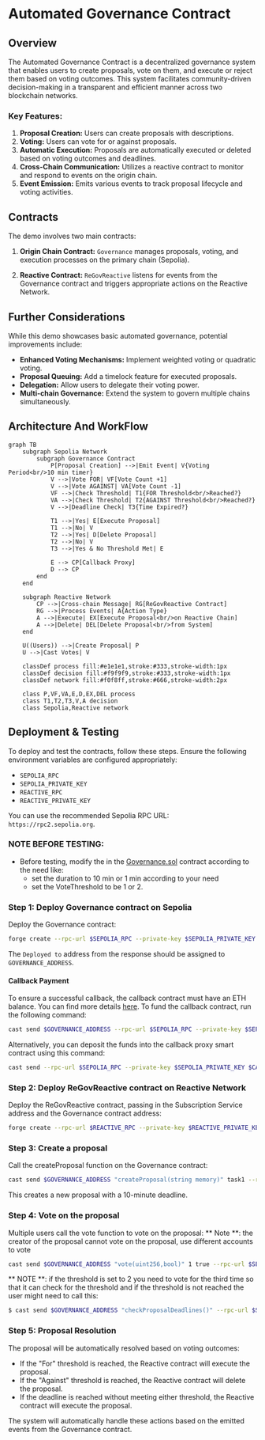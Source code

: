 # Automated Governance Contract

## Overview

The Automated Governance Contract is a decentralized governance system that enables users to create proposals, vote on them, and execute or reject them based on voting outcomes. This system facilitates community-driven decision-making in a transparent and efficient manner across two blockchain networks.

### Key Features:

1. **Proposal Creation:** Users can create proposals with descriptions.
2. **Voting:** Users can vote for or against proposals.
3. **Automatic Execution:** Proposals are automatically executed or deleted based on voting outcomes and deadlines.
4. **Cross-Chain Communication:** Utilizes a reactive contract to monitor and respond to events on the origin chain.
5. **Event Emission:** Emits various events to track proposal lifecycle and voting activities.


## Contracts

The demo involves two main contracts:

1. **Origin Chain Contract:** `Governance` manages proposals, voting, and execution processes on the primary chain (Sepolia).

2. **Reactive Contract:** `ReGovReactive` listens for events from the Governance contract and triggers appropriate actions on the Reactive Network.

## Further Considerations

While this demo showcases basic automated governance, potential improvements include:

- **Enhanced Voting Mechanisms:** Implement weighted voting or quadratic voting.
- **Proposal Queuing:** Add a timelock feature for executed proposals.
- **Delegation:** Allow users to delegate their voting power.
- **Multi-chain Governance:** Extend the system to govern multiple chains simultaneously.

## Architecture And WorkFlow

```mermaid
graph TB
    subgraph Sepolia Network
        subgraph Governance Contract
            P[Proposal Creation] -->|Emit Event| V{Voting Period<br/>10 min timer}
            V -->|Vote FOR| VF[Vote Count +1]
            V -->|Vote AGAINST| VA[Vote Count -1]
            VF -->|Check Threshold| T1{FOR Threshold<br/>Reached?}
            VA -->|Check Threshold| T2{AGAINST Threshold<br/>Reached?}
            V -->|Deadline Check| T3{Time Expired?}
            
            T1 -->|Yes| E[Execute Proposal]
            T1 -->|No| V
            T2 -->|Yes| D[Delete Proposal]
            T2 -->|No| V
            T3 -->|Yes & No Threshold Met| E
            
            E --> CP[Callback Proxy]
            D --> CP
        end
    end

    subgraph Reactive Network
        CP -->|Cross-chain Message| RG[ReGovReactive Contract]
        RG -->|Process Events| A{Action Type}
        A -->|Execute| EX[Execute Proposal<br/>on Reactive Chain]
        A -->|Delete| DEL[Delete Proposal<br/>from System]
    end

    U((Users)) -->|Create Proposal| P
    U -->|Cast Votes| V

    classDef process fill:#e1e1e1,stroke:#333,stroke-width:1px
    classDef decision fill:#f9f9f9,stroke:#333,stroke-width:1px
    classDef network fill:#f0f8ff,stroke:#666,stroke-width:2px
    
    class P,VF,VA,E,D,EX,DEL process
    class T1,T2,T3,V,A decision
    class Sepolia,Reactive network
```


## Deployment & Testing

To deploy and test the contracts, follow these steps. Ensure the following environment variables are configured appropriately:

* `SEPOLIA_RPC`
* `SEPOLIA_PRIVATE_KEY`
* `REACTIVE_RPC`
* `REACTIVE_PRIVATE_KEY`


You can use the recommended Sepolia RPC URL: `https://rpc2.sepolia.org`.

### NOTE BEFORE TESTING:
- Before testing, modify the in the [Governance.sol](https://github.com/Reactive-Network/reactive-smart-contract-demos/blob/main/src/demos/automated-governance/Governance.sol) contract according to the need like:
    - set the duration to 10 min or 1 min according to your need
    - set the VoteThreshold to be 1 or 2.


### Step 1: Deploy Governance contract on Sepolia

Deploy the Governance contract:

```sh
forge create --rpc-url $SEPOLIA_RPC --private-key $SEPOLIA_PRIVATE_KEY src/demos/automated-governance/Governance.sol:Governance --constructor-args 0x0000000000000000000000000000000000000000
```

The `Deployed to` address from the response should be assigned to `GOVERNANCE_ADDRESS`.


#### Callback Payment

To ensure a successful callback, the callback contract must have an ETH balance. You can find more details [here](https://dev.reactive.network/system-contract#callback-payments). To fund the callback contract, run the following command:

```bash
cast send $GOVERNANCE_ADDRESS --rpc-url $SEPOLIA_RPC --private-key $SEPOLIA_PRIVATE_KEY --value 0.1ether
```

Alternatively, you can deposit the funds into the callback proxy smart contract using this command:

```bash
cast send --rpc-url $SEPOLIA_RPC --private-key $SEPOLIA_PRIVATE_KEY $CALLBACK_PROXY_ADDR "depositTo(address)" $CALLBACK_ADDR --value 0.1ether
```


### Step 2: Deploy ReGovReactive contract on Reactive Network

Deploy the ReGovReactive contract, passing in the Subscription Service address and the Governance contract address:

```sh
forge create --rpc-url $REACTIVE_RPC --private-key $REACTIVE_PRIVATE_KEY src/demos/automated-governance/ReGovReactive.sol:ReGovReactive --constructor-args $GOVERNANCE_ADDRESS
```

### Step 3: Create a proposal

Call the createProposal function on the Governance contract:

```sh
cast send $GOVERNANCE_ADDRESS "createProposal(string memory)" task1 --rpc-url $SEPOLIA_RPC --private-key $SEPOLIA_PRIVATE_KEY
```

This creates a new proposal with a 10-minute deadline.

### Step 4: Vote on the proposal

Multiple users call the vote function to vote on the proposal:
** Note **: the creator of the proposal cannot vote on the proposal, use different accounts to vote

```sh
cast send $GOVERNANCE_ADDRESS "vote(uint256,bool)" 1 true --rpc-url $SEPOLIA_RPC --private-key $SEPOLIA_PRIVATE_KEY_VOTER
```

** NOTE **: if the threshold is set to 2 you need to vote for the third time so that it can check for the threshold and if the threshold is not reached 
the user might need to call this:

```bash
$ cast send $GOVERNANCE_ADDRESS "checkProposalDeadlines()" --rpc-url $SEPOLIA_RPC --private-key $SEPOLIA_PRIVATE_KEY
```

### Step 5: Proposal Resolution

The proposal will be automatically resolved based on voting outcomes:

- If the "For" threshold is reached, the Reactive contract will execute the proposal.
- If the "Against" threshold is reached, the Reactive contract will delete the proposal.
- If the deadline is reached without meeting either threshold, the Reactive contract will execute the proposal.

The system will automatically handle these actions based on the emitted events from the Governance contract.
